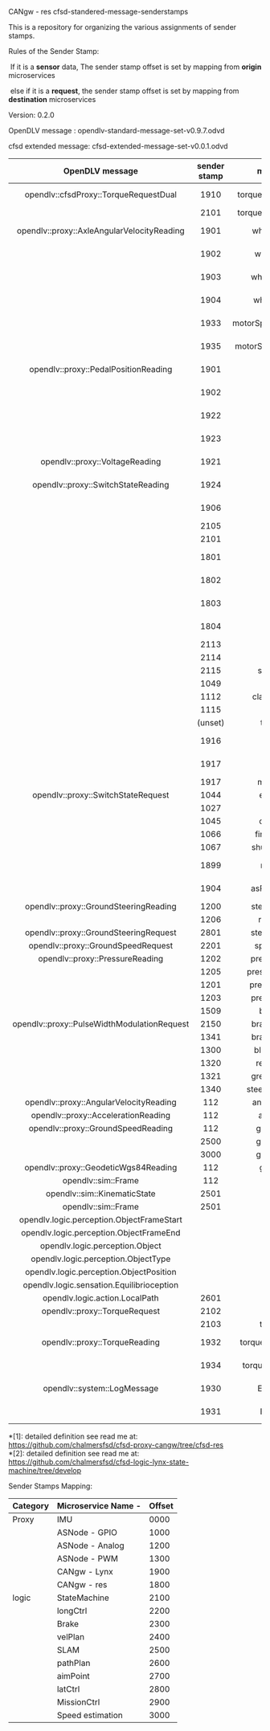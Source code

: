 CANgw - res  cfsd-standered-message-senderstamps

This is a repository for organizing the various assignments of sender stamps. 


Rules of the Sender Stamp:

​	If it is a **sensor** data, The sender stamp offset is set by mapping from **origin** microservices

​	else if it is a **request**, the sender stamp offset is set by mapping from **destination** microservices

Version: 0.2.0

OpenDLV message : opendlv-standard-message-set-v0.9.7.odvd

cfsd extended message: cfsd-extended-message-set-v0.0.1.odvd

|               OpenDLV message               | sender stamp |       msg content       | sensor/req |      unit       | origin      | Desitnation |
| :-----------------------------------------: | :----------: | :---------------------: | :--------: | :-------------: | ----------- | ----------- |
|    opendlv::cfsdProxy::TorqueRequestDual    |     1910     | torqueLeft&torqueRight  |    req     |    0~2400cNm    | StateM      | CANgw-Lynx  |
|                                             |     2101     | torqueLeft&torqueRight  |    req     |    0~2400cNm    | longCtrl    | StateM      |
| opendlv::proxy::AxleAngularVelocityReading  |     1901     |     wheelRareRight      |   sensor   |      Km/h       | CANgw-Lynx  |             |
|                                             |     1902     |      wheelRareLeft      |   sensor   |      Km/h       | CANgw-Lynx  |             |
|                                             |     1903     |     wheelFrontRight     |   sensor   |      Km/h       | CANgw-Lynx  |             |
|                                             |     1904     |     wheelFrontLeft      |   sensor   |      Km/h       | CANgw-Lynx  |             |
|                                             |     1933     | motorSpeedEstimateRight |   sensor   |       RPM       | CANgw-Lynx  |             |
|                                             |     1935     | motorSpeedEstimateLeft  |   sensor   |       RPM       | CANgw-Lynx  |             |
|    opendlv::proxy::PedalPositionReading     |     1901     |          brake          |   sensor   |        %        | CANgw-Lynx  |             |
|                                             |     1902     |        throttle         |   sensor   |        %        | CANgw-Lynx  |             |
|                                             |     1922     |       brakeFront        |   sensor   |        %        | CANgw-Lynx  |             |
|                                             |     1923     |        brakeRear        |   sensor   |        %        | CANgw-Lynx  |             |
|       opendlv::proxy::VoltageReading        |     1921     |         accSoC          |   sensor   | State of Charge | CANgw-Lynx  |             |
|     opendlv::proxy::SwitchStateReading      |     1924     |        dlStatus         |   sensor   |       0/1       | CANgw-Lynx  |             |
|                                             |     1906     |        asMission        |   sensor   |     0-8*[2]     | CANgw-Lynx  |             |
|                                             |     2105     |        ebsFault         |   sensor   |      bool       | StateM      |             |
|                                             |     2101     |         asState         |   sensor   |     0-5*[2]     | StateM      |             |
|                                             |     1801     |        resStatus        |   sensor   |     0/1*[1]     | CANgw - res |             |
|                                             |     1802     |        resEStop         |   sensor   |    0/128*[1]    | CANgw - res |             |
|                                             |     1803     |       resQuality        |   sensor   |    0-100*[1]    | CANgw - res |             |
|                                             |     1804     |       resButtons        |   sensor   |   1/3/5/7*[1]   | CANgw - res |             |
|                                             |     2113     |       steerFault        |   sensor   |      bool       | StateM      |             |
|                                             |     2114     |        ebsState         |   sensor   |     0-2*[2]     | StateM      |             |
|                                             |     2115     |      serviceValve       |   sensor   |      bool       | StateM      |             |
|                                             |     1049     |          ebsOk          |   sensor   |      bool       | ASNode      |             |
|                                             |     1112     |      clampExtended      |   sensor   |      bool       | ASNode      |             |
|                                             |     1115     |          asms           |   sensor   |      bool       | ASNode      |             |
|                                             |   (unset)    |       tsActivated       |   sensor   |      bool       | ASNode      |             |
|                                             |     1916     |          KnobR          |   sensor   |    1-12 int     | CANgw-Lynx  |             |
|                                             |     1917     |          NnobL          |   sensor   |    1-12 int     | CANgw-Lynx  |             |
|                                             |     1917     |      missionState       |   sensor   |     0-4 int     | MissionCtrl |             |
|     opendlv::proxy::SwitchStateRequest      |     1044     |       ebsSpeaker        |    req     |      bool       | StateM      |             |
|                                             |     1027     |        heartBeat        |    req     |      bool       | StateM      |             |
|                                             |     1045     |       compressor        |    req     |      bool       | StateM      |             |
|                                             |     1066     |     finishedSignal      |    req     |      bool       | StateM      |             |
|                                             |     1067     |     shutdownSignal      |    req     |      bool       | StateM      |             |
|                                             |     1899     |      resInitialize      |    req     | Don't Care*[1]  | StateM      | CANgw-Res   |
|                                             |     1904     |     asReadyToDrive      |    req     |       1/0       | StateM      | CANgw-Lynx  |
|    opendlv::proxy::GroundSteeringReading    |     1200     |    steeringPosition     |   sensor   |       mm        | ASNode      |             |
|                                             |     1206     |      rackPosition       |   sensor   |       mm        | ASNode      |             |
|    opendlv::proxy::GroundSteeringRequest    |     2801     |     steeringRequest     |    req     |       rad       | aimPoint    | latCtrl     |
|     opendlv::proxy::GroundSpeedRequest      |     2201     |      speedRequest       |    req     |       m/s       | velPlan     | longCtrl    |
|       opendlv::proxy::PressureReading       |     1202     |     pressureService     |   sensor   |       bar       | ASNode      |             |
|                                             |     1205     |    pressureRegulator    |   sensor   |       bar       | ASNode      |             |
|                                             |     1201     |     pressureEBSLine     |   sensor   |       bar       | ASNode      |             |
|                                             |     1203     |     pressureEBSAct      |   sensor   |       bar       | ASNode      |             |
|                                             |     1509     |       brakeTarget       |   sensor   |                 | ?           |             |
| opendlv::proxy::PulseWidthModulationRequest |     2150     |     brakeDutyCycle      |    req     |   dutyCycles    | Brake       | StateM      |
|                                             |     1341     |     brakeDutyCycle      |    req     |   dutyCycles    | StateM      | ASNode      |
|                                             |     1300     |     blueAssiSignal      |    req     |   dutyCycles    | StateM      | ASNode      |
|                                             |     1320     |      redAssiSignal      |    req     |   dutyCycles    | StateM      | ASNode      |
|                                             |     1321     |     greenAssiSignal     |    req     |   dutyCycles    | StateM      | ASNode      |
|                                             |     1340     |    steeringDutyCycle    |    req     |   dutyCycles    | latCtrl     | ASNode      |
|   opendlv::proxy::AngularVelocityReading    |     112      |     angularVelocity     |   sensor   |      rad/s      | imu         |             |
|     opendlv::proxy::AccelerationReading     |     112      |      acceleration       |   sensor   |      m/s^2      | imu         |             |
|     opendlv::proxy::GroundSpeedReading      |     112      |       groundSpeed       |   sensor   |       m/s       | imu         |             |
|                                             |     2500     |       groundSpeed       |   sensor   |       m/s       | SLAM        |             |
|                                             |     3000     |       groundSpeed       |   sensor   |       m/s       | speedEst    |             |
|    opendlv::proxy::GeodeticWgs84Reading     |     112      |       geolocation       |   sensor   |       deg       | imu         |             |
|             opendlv::sim::Frame             |     112      |       eulerAngle        |   sensor   |       deg       | imu         |             |
|        opendlv::sim::KinematicState         |     2501     |        velocity         |   sensor   |       m/s       | SLAM        |             |
|             opendlv::sim::Frame             |     2501     |          pose           |   sensor   |    m,degree     | SLAM        |             |
|  opendlv.logic.perception.ObjectFrameStart  |              |                         |            |                 |             |             |
|   opendlv.logic.perception.ObjectFrameEnd   |              |                         |            |                 |             |             |
|       opendlv.logic.perception.Object       |              |                         |            |                 |             |             |
|     opendlv.logic.perception.ObjectType     |              |                         |            |                 |             |             |
|   opendlv.logic.perception.ObjectPosition   |              |                         |            |                 |             |             |
|  opendlv.logic.sensation.Equilibrioception  |              |                         |            |                 |             |             |
|       opendlv.logic.action.LocalPath        |     2601     |          path           |            |                 | pathPlanner |             |
|        opendlv::proxy::TorqueRequest        |     2102     |       torqueLeft        |    req     |    0~2400cNm    | longCtrl    |             |
|                                             |     2103     |       torqueRight       |    req     |    0~2400cNm    | longCtrl    |             |
|        opendlv::proxy::TorqueReading        |     1932     |  torqueEstimationRight  |   sensor   |       cNm       | CANgw-Lynx  |             |
|                                             |     1934     |  torqueEstimationLeft   |   sensor   |       cNm       | CANgw-Lynx  |             |
|         opendlv::system::LogMessage         |     1930     |      ErrorRightPE       |   logmsg   |                 | CANgw-Lynx  |             |
|                                             |     1931     |       ErrorLeftPE       |   logmsg   |                 | CANgw-Lynx  |             |

*[1]: detailed definition see read me at:  https://github.com/chalmersfsd/cfsd-proxy-cangw/tree/cfsd-res  
*[2]: detailed definition see read me at:  https://github.com/chalmersfsd/cfsd-logic-lynx-state-machine/tree/develop

Sender Stamps Mapping:

| Category | Microservice Name - | Offset |
| -------- | ------------------- | ------ |
| Proxy    | IMU                 | 0000   |
|          | ASNode - GPIO       | 1000   |
|          | ASNode - Analog     | 1200   |
|          | ASNode - PWM        | 1300   |
|          | CANgw - Lynx        | 1900   |
|          | CANgw - res         | 1800   |
| logic    | StateMachine        | 2100   |
|          | longCtrl            | 2200   |
|          | Brake               | 2300   |
|          | velPlan             | 2400   |
|          | SLAM                | 2500   |
|          | pathPlan            | 2600   |
|          | aimPoint            | 2700   |
|          | latCtrl             | 2800   |
|          | MissionCtrl         | 2900   |
|          | Speed estimation    | 3000   |
